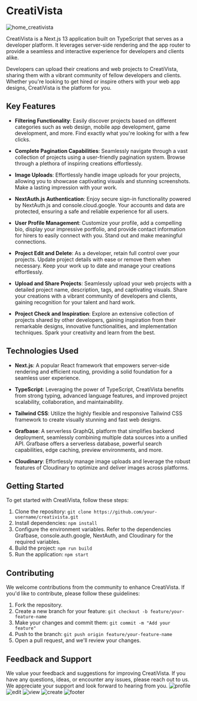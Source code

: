 # CreatiVista


![home_creativista](https://github.com/AmbujT/grafbase_creativista/assets/76986205/6fa9a193-e6a7-4b59-b4c0-4fe789f8fde8)

CreatiVista is a Next.js 13 application built on TypeScript that serves as a developer platform. It leverages server-side rendering and the app router to provide a seamless and interactive experience for developers and clients alike.

Developers can upload their creations and web projects to CreatiVista, sharing them with a vibrant community of fellow developers and clients. Whether you're looking to get hired or inspire others with your web app designs, CreatiVista is the platform for you.


## Key Features


- **Filtering Functionality**: Easily discover projects based on different categories such as web design, mobile app development, game development, and more. Find exactly what you're looking for with a few clicks.

- **Complete Pagination Capabilities**: Seamlessly navigate through a vast collection of projects using a user-friendly pagination system. Browse through a plethora of inspiring creations effortlessly.

- **Image Uploads**: Effortlessly handle image uploads for your projects, allowing you to showcase captivating visuals and stunning screenshots. Make a lasting impression with your work.

- **NextAuth.js Authentication**: Enjoy secure sign-in functionality powered by NextAuth.js and console.cloud.google. Your accounts and data are protected, ensuring a safe and reliable experience for all users.

- **User Profile Management**: Customize your profile, add a compelling bio, display your impressive portfolio, and provide contact information for hirers to easily connect with you. Stand out and make meaningful connections.

- **Project Edit and Delete**: As a developer, retain full control over your projects. Update project details with ease or remove them when necessary. Keep your work up to date and manage your creations effortlessly.

- **Upload and Share Projects**: Seamlessly upload your web projects with a detailed project name, description, tags, and captivating visuals. Share your creations with a vibrant community of developers and clients, gaining recognition for your talent and hard work.

- **Project Check and Inspiration**: Explore an extensive collection of projects shared by other developers, gaining inspiration from their remarkable designs, innovative functionalities, and implementation techniques. Spark your creativity and learn from the best.

## Technologies Used

- **Next.js**: A popular React framework that empowers server-side rendering and efficient routing, providing a solid foundation for a seamless user experience.

- **TypeScript**: Leveraging the power of TypeScript, CreatiVista benefits from strong typing, advanced language features, and improved project scalability, collaboration, and maintainability.

- **Tailwind CSS**: Utilize the highly flexible and responsive Tailwind CSS framework to create visually stunning and fast web designs.

- **Grafbase**: A serverless GraphQL platform that simplifies backend deployment, seamlessly combining multiple data sources into a unified API. Grafbase offers a serverless database, powerful search capabilities, edge caching, preview environments, and more.

- **Cloudinary**: Effortlessly manage image uploads and leverage the robust features of Cloudinary to optimize and deliver images across platforms.

## Getting Started

To get started with CreatiVista, follow these steps:

1. Clone the repository: `git clone https://github.com/your-username/creativista.git`
2. Install dependencies: `npm install`
3. Configure the environment variables. Refer to the dependencies Grafbase, console.auth.google, NextAuth, and Cloudinary for the required variables.
4. Build the project: `npm run build`
5. Run the application: `npm start`

## Contributing

We welcome contributions from the community to enhance CreatiVista. If you'd like to contribute, please follow these guidelines:

1. Fork the repository.
2. Create a new branch for your feature: `git checkout -b feature/your-feature-name`
3. Make your changes and commit them: `git commit -m "Add your feature"`
4. Push to the branch: `git push origin feature/your-feature-name`
5. Open a pull request, and we'll review your changes.

## Feedback and Support

We value your feedback and suggestions for improving CreatiVista. If you have any questions, ideas, or encounter any issues, please reach out to us. We appreciate your support and look forward to hearing from you.
![profile](https://github.com/AmbujT/grafbase_creativista/assets/76986205/ebaae780-185a-4886-8ea5-737e5b956ff6)
![edit](https://github.com/AmbujT/grafbase_creativista/assets/76986205/5fc152d3-2fdb-43ab-87c3-d71e40eda608)
![view](https://github.com/AmbujT/grafbase_creativista/assets/76986205/8cac5664-1e21-4720-a01a-111e0208fd70)
![create](https://github.com/AmbujT/grafbase_creativista/assets/76986205/c680ddf7-aad0-44bf-8b1a-28d462d19d81)
![footer](https://github.com/AmbujT/grafbase_creativista/assets/76986205/12e938d8-8889-48bc-adb3-47b89c6e0112)
